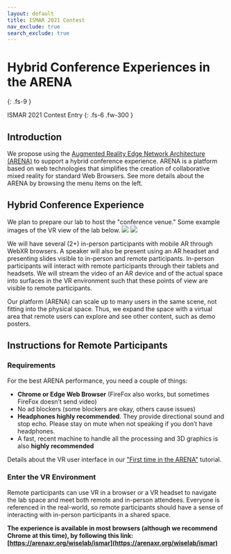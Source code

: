 ```yaml
---
layout: default
title: ISMAR 2021 Contest
nav_exclude: true
search_exclude: true
---
```


# Hybrid Conference Experiences in the ARENA
{: .fs-9 }

ISMAR 2021 Contest Entry
{: .fs-6 .fw-300 }

## Introduction

We propose using the [Augmented Reality Edge Network Architecture (ARENA)](https://arenaxr.org) to support a hybrid conference experience. ARENA is a platform based on web technologies that simplifies the creation of collaborative mixed reality for standard Web Browsers. See more details about the ARENA by browsing the menu items on the left.

## Hybrid Conference Experience

We plan to prepare our lab to host the "conference venue." Some example images of the VR view of the lab below.
![](../../assets/img/ismar-contest/cic-annex.jpg)
![](../../assets/img/ismar-contest/cic-annex-1.jpg)

We will have several (2+) in-person participants with mobile AR through WebXR browsers. A speaker will also be present using an AR headset and presenting slides visible to in-person and remote participants. In-person participants will interact with remote participants through their tablets and headsets. We will stream the video of an AR device and of the actual space into surfaces in the VR environment such that these points of view are visible to remote participants.

Our platform (ARENA) can scale up to many users in the same scene, not fitting into the physical space. Thus, we expand the space with a virtual area that remote users can explore and see other content, such as demo posters.

## Instructions for Remote Participants

### Requirements
For the best ARENA performance, you need a couple of things:
- **Chrome or Edge Web Browser** (FireFox also works, but sometimes FireFox doesn’t send video)
- No ad blockers (some blockers are okay, others cause issues)
- **Headphones highly recommended**. They provide directional sound and stop echo. Please stay on mute when not speaking if you don’t have headphones.
- A fast, recent machine to handle all the processing and 3D graphics is also **highly recommended**

Details about the VR user interface in our ["First time in the ARENA"](/content/overview/user-guide.html) tutorial.

### Enter the VR Environment

Remote participants can use VR in a browser or a VR headset to navigate the lab space and meet both remote and in-person attendees. Everyone is referenced in the real-world, so remote participants should have a sense of interacting with in-person participants in a shared space.

**The experience is available in most browsers (although we recommend Chrome at this time), by following this link:
[https://arenaxr.org/wiselab/ismar](https://arenaxr.org/wiselab/ismar)**
